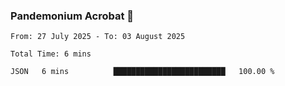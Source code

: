 ### Pandemonium Acrobat 🤸

<!--START_SECTION:waka-->

```all_time
From: 27 July 2025 - To: 03 August 2025

Total Time: 6 mins

JSON   6 mins          █████████████████████████   100.00 %
```

<!--END_SECTION:waka-->
